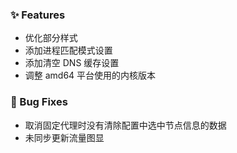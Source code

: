### ✨ Features

- 优化部分样式
- 添加进程匹配模式设置
- 添加清空 DNS 缓存设置
- 调整 amd64 平台使用的内核版本

### 🐛 Bug Fixes

- 取消固定代理时没有清除配置中选中节点信息的数据
- 未同步更新流量图显
